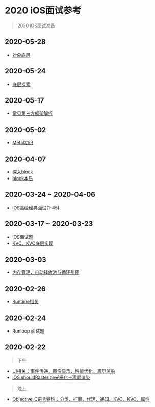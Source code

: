 # 2020 iOS面试参考
> 2020 iOS面试准备



## 2020-05-28

- [对象底层](./07-对象底层.md)

## 2020-05-24

- [底层探索](./02-底层探索.md)

## 2020-05-17

- [常见第三方框架解析](./01-常见第三方框架解析.md)

## 2020-05-02

- [Metal初识](./Metal.md)

## 2020-04-07

- [深入block](https://www.cnblogs.com/iOS-mt/p/4227336.html)
- [block本质](https://www.zhihu.com/question/30779258)

## 2020-03-24 ~ 2020-04-06

- iOS高级经典面试(1-45)

## 2020-03-17 ~ 2020-03-23

- iOS面试题
- [KVC、KVO底层实现](https://www.jianshu.com/p/2ea8bd7a372b)

## 2020-03-03

- [内存管理、自动释放池与循环引用](https://www.jianshu.com/p/0453a18448ab)

## 2020-02-26

- [Runtime相关](https://www.jianshu.com/p/a4a9c3922e9d)

## 2020-02-24

- Runloop 面试题

## 2020-02-22
> 下午
- [UI相关：事件传递，图像显示，性能优化，离屏渲染](https://www.jiansu.com/p/7c44c3b2a056)
- [iOS shouldRasterize光栅化--离屏渲染](https://www.jianshu.com/p/ce73e3836730)
> 晚上
- [Objective_C语言特性：分类、扩展、代理、通知、KVO、KVC、属性](https://www.jianshu.com/p/e70bac443cf2)